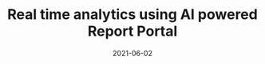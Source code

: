 ---
categories:
- Software Testing
date: '2021-06-02'
title: Real time analytics using AI powered Report Portal
---